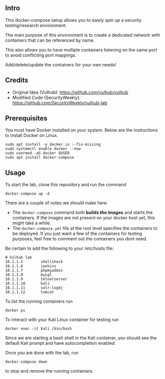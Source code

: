 ## Intro

This docker-compose setup allows you to easily spin up a security testing/research environment.

The main purpose of this environment is to create a dedicated network with containers that can be referenced by name.

This also allows you to have multiple containers listening on the same port to avoid conflicting port mappings.

Add/delete/update the containers for your own needs!

## Credits

- Original Idea (Vulhub): https://github.com/vulhub/vulhub
- Modified Code (SecurityWeekly): https://github.com/SecurityWeekly/vulhub-lab

## Prerequisites

You must have Docker installed on your system. Below are the instructions to install Docker on Linux.

```
sudo apt install -y docker.io --fix-missing
sudo systemctl enable docker --now
sudo usermod -aG docker $USER
sudo apt install docker-compose
```

## Usage

To start the lab, clone this repository and run the command

```
docker-compose up -d
```

There are a couple of notes we should make here.
- The `docker-compose` command both **builds the images** and starts the containers. If the images are not present on your docker host yet, this might take a while.
- The `docker-compose.yml` file at the root level specifies the containers to be deployed. If you just want a few of the containers for testing purposes, feel free to comment out the containers you dont need.

Be certain to add the following to your /etc/hosts file:

```
# Vulhub lab
10.1.1.5        shellshock
10.1.1.6        jenkins
10.1.1.7        phpmyadmin
10.1.1.8        mysql
10.1.1.9        telnetserver
10.1.1.10       kali
10.1.1.11       solr-log4j
10.1.1.12       tomcat
```

To list the running containers run

```
docker ps
```

To interact with your Kali Linux container for testing run

```
docker exec -it kali /bin/bash
```

Since we are starting a bash shell in the Kali container, you should see the default Kali prompt and have autocompletion enabled.

Once you are done with the lab, run 

```shell
docker-compose down
```

to stop and remove the running containers.
